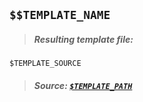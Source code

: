## `$$TEMPLATE_NAME`
> ##### Resulting template file:
````$TEMPLATE_SYNTAX
$TEMPLATE_SOURCE
````
> ##### Source: [`$TEMPLATE_PATH`]($TEMPLATE_PATH)
